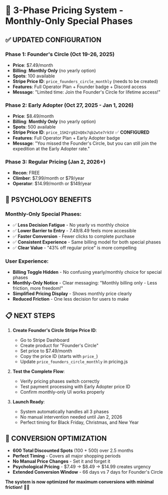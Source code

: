 # 🎯 3-Phase Pricing System - Monthly-Only Special Phases

## **✅ UPDATED CONFIGURATION**

### **Phase 1: Founder's Circle (Oct 19-26, 2025)**
- **Price**: $7.49/month
- **Billing**: **Monthly Only** (no yearly option)
- **Spots**: 100 available
- **Stripe Price ID**: `price_founders_circle_monthly` (needs to be created)
- **Features**: Full Operator Plan + Founder badge + Discord access
- **Message**: "Limited time: Join the Founder's Circle for lifetime access!"

### **Phase 2: Early Adopter (Oct 27, 2025 - Jan 1, 2026)**
- **Price**: $8.49/month
- **Billing**: **Monthly Only** (no yearly option)
- **Spots**: 500 available
- **Stripe Price ID**: `price_1SH2rg82nQ0x7qb2wte7rkSV` ✅ **CONFIGURED**
- **Features**: Full Operator Plan + Early Adopter badge
- **Message**: "You missed the Founder's Circle, but you can still join the expedition at the Early Adopter rate."

### **Phase 3: Regular Pricing (Jan 2, 2026+)**
- **Recon**: FREE
- **Climber**: $7.99/month or $79/year
- **Operator**: $14.99/month or $149/year

## **🚀 PSYCHOLOGY BENEFITS**

### **Monthly-Only Special Phases:**
- ✅ **Less Decision Fatigue** - No yearly vs monthly choice
- ✅ **Lower Barrier to Entry** - $7.49/$8.49 feels more accessible
- ✅ **Faster Conversion** - Fewer clicks to complete purchase
- ✅ **Consistent Experience** - Same billing model for both special phases
- ✅ **Clear Value** - "43% off regular price" is more compelling

### **User Experience:**
- **Billing Toggle Hidden** - No confusing yearly/monthly choice for special phases
- **Monthly-Only Notice** - Clear messaging: "Monthly billing only - Less friction, more freedom!"
- **Simplified Pricing Display** - Shows monthly price clearly
- **Reduced Friction** - One less decision for users to make

## **📋 NEXT STEPS**

1. **Create Founder's Circle Stripe Price ID**:
   - Go to Stripe Dashboard
   - Create product for "Founder's Circle" 
   - Set price to $7.49/month
   - Copy the price ID (starts with `price_`)
   - Update `price_founders_circle_monthly` in pricing.js

2. **Test the Complete Flow**:
   - Verify pricing phases switch correctly
   - Test payment processing with Early Adopter price ID
   - Confirm monthly-only UI works properly

3. **Launch Ready**:
   - System automatically handles all 3 phases
   - No manual intervention needed until Jan 2, 2026
   - Perfect timing for Black Friday, Christmas, and New Year

## **🎯 CONVERSION OPTIMIZATION**

- **600 Total Discounted Spots** (100 + 500) over 2.5 months
- **Perfect Timing** - Covers all major shopping periods
- **No Manual Price Changes** - Set it and forget it
- **Psychological Pricing** - $7.49 → $8.49 → $14.99 creates urgency
- **Extended Conversion Window** - 66 days vs 7 days for Founder's Circle

**The system is now optimized for maximum conversions with minimal friction!** 🚀✨
